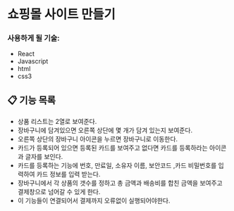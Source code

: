 # 쇼핑몰 사이트 만들기

### 사용하게 될 기술: 
- React
- Javascript
- html
- css3


## 📋 기능 목록
- 상품 리스트는 2열로 보여준다.
- 장바구니에 담겨있으면 오른쪽 상단에 몇 개가 담겨 있는지 보여준다.
- 오른쪽 상단의 장바구니 아이콘을 누르면 장바구니로 이동한다.
- 카드가 등록되어 있으면 등록된 카드를 보여주고 없다면 카드를 등록하라는 아이콘과 글자를 보인다.
- 카드를 등록하는 기능에 번호, 만료일, 소유자 이름, 보안코드 ,카드 비밀번호를 입력하여 카드 정보를 입력 받는다.
- 장바구니에서 각 상품의 갯수를 정하고 총 금액과 배송비를 합친 금액을 보여주고 결제창으로 넘어갈 수 있게 한다.
- 이 기능들이 연결되어서 결제까지 오류없이 실행되어야한다.